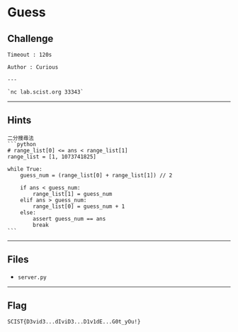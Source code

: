 # Guess
## Challenge
```
Timeout : 120s

Author : Curious

---

`nc lab.scist.org 33343`
```

---
## Hints
````
二分搜尋法
```python
# range_list[0] <= ans < range_list[1]
range_list = [1, 1073741825]

while True:
    guess_num = (range_list[0] + range_list[1]) // 2

    if ans < guess_num:
        range_list[1] = guess_num
    elif ans > guess_num:
        range_list[0] = guess_num + 1
    else:
        assert guess_num == ans
        break
```
````

---
## Files
- `server.py`

---
## Flag
```
SCIST{D3vid3...dIviD3...D1v1dE...G0t_yOu!}
```